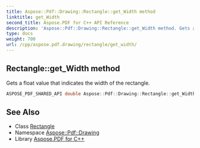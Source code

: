 ```yaml
---
title: Aspose::Pdf::Drawing::Rectangle::get_Width method
linktitle: get_Width
second_title: Aspose.PDF for C++ API Reference
description: 'Aspose::Pdf::Drawing::Rectangle::get_Width method. Gets a float value that indicates the width of the rectangle in C++.'
type: docs
weight: 700
url: /cpp/aspose.pdf.drawing/rectangle/get_width/
---
```

## Rectangle::get_Width method


Gets a float value that indicates the width of the rectangle.

```cpp
ASPOSE_PDF_SHARED_API double Aspose::Pdf::Drawing::Rectangle::get_Width() const
```

## See Also

* Class [Rectangle](../)
* Namespace [Aspose::Pdf::Drawing](../../)
* Library [Aspose.PDF for C++](../../../)
